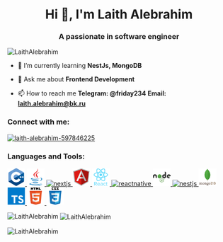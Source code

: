 <h1 align="center">Hi 👋, I'm Laith Alebrahim</h1>
<h3 align="center">A passionate in software engineer</h3>

<p align="left"> <img src="https://komarev.com/ghpvc/?username=LaithAlebrahim&label=Profile%20views&color=0e75b6&style=flat" alt="LaithAlebrahim" /> </p>

- 🌱 I’m currently learning **NestJs, MongoDB**

- 💬 Ask me about **Frontend Development**

- 📫 How to reach me
**Telegram: @friday234**
**Email: laith.alebrahim@bk.ru**



<h3 align="left">Connect with me:</h3>
<p align="left">
<a href="https://www.linkedin.com/in/laith-alebrahim-597846225/" target="blank"><img align="center" src="https://raw.githubusercontent.com/rahuldkjain/github-profile-readme-generator/master/src/images/icons/Social/linked-in-alt.svg" alt="laith-alebrahim-597846225" height="30" width="40" /></a>
</p>

<h3 align="left">Languages and Tools:</h3>
<p align="left">
<a href="https://www.cplusplus.com/" target="_blank" rel="noreferrer"> <img src="https://raw.githubusercontent.com/devicons/devicon/master/icons/cplusplus/cplusplus-original.svg" alt="c++" width="40" height="40"/> </a>
<a href="https://www.java.com" target="_blank" rel="noreferrer"> <img src="https://raw.githubusercontent.com/devicons/devicon/master/icons/java/java-original.svg" alt="java" width="40" height="40"/> </a>
<a href="https://nextjs.org/" target="_blank" rel="noreferrer"> <img src="https://cdn.worldvectorlogo.com/logos/nextjs-2.svg" alt="nextjs" width="40" height="40"/> </a>
  <a href="https://angular.io/" target="_blank" rel="noreferrer"> <img src="https://raw.githubusercontent.com/devicons/devicon/master/icons/angularjs/angularjs-original.svg" alt="angular" width="40" height="40"/> </a>
<a href="https://reactjs.org/" target="_blank" rel="noreferrer"> <img src="https://raw.githubusercontent.com/devicons/devicon/master/icons/react/react-original-wordmark.svg" alt="react" width="40" height="40"/> </a>
<a href="https://reactnative.dev/" target="_blank" rel="noreferrer"> <img src="https://reactnative.dev/img/header_logo.svg" alt="reactnative" width="40" height="40"/> </a>
<a href="https://nodejs.org" target="_blank" rel="noreferrer"> <img src="https://raw.githubusercontent.com/devicons/devicon/master/icons/nodejs/nodejs-original-wordmark.svg" alt="nodejs" width="40" height="40"/> </a>
<a href="https://nestjs.com/" target="_blank" rel="noreferrer"> <img src="https://nestjs.com/img/logo-small.svg" alt="nestjs" width="40" height="40"/> </a>
<a href="https://www.mongodb.com/" target="_blank" rel="noreferrer"> <img src="https://raw.githubusercontent.com/devicons/devicon/master/icons/mongodb/mongodb-original-wordmark.svg" alt="mongodb" width="40" height="40"/> </a>
<a href="https://www.typescriptlang.org/" target="_blank" rel="noreferrer"> <img src="https://raw.githubusercontent.com/devicons/devicon/master/icons/typescript/typescript-original.svg" alt="typescript" width="40" height="40"/> </a>
<a href="https://www.w3.org/html/" target="_blank" rel="noreferrer"> <img src="https://raw.githubusercontent.com/devicons/devicon/master/icons/html5/html5-original-wordmark.svg" alt="html5" width="40" height="40"/> </a>
<a href="https://www.w3schools.com/css/" target="_blank" rel="noreferrer"> <img src="https://raw.githubusercontent.com/devicons/devicon/master/icons/css3/css3-original-wordmark.svg" alt="css3" width="40" height="40"/> </a>
</p>


<p><img align="left" src="https://github-readme-stats.vercel.app/api/top-langs?username=LaithAlebrahim&show_icons=true&locale=en&layout=compact" alt="LaithAlebrahim" /></p>

<p>&nbsp;<img align="center" src="https://github-readme-stats.vercel.app/api?username=LaithAlebrahim&show_icons=true&locale=en" alt="LaithAlebrahim" /></p>

<p><img align="center" src="https://github-readme-streak-stats.herokuapp.com/?user=LaithAlebrahim&" alt="LaithAlebrahim" /></p>
<!---
LaithAlebrahim/LaithAlebrahim is a ✨ special ✨ repository because its `README.md` (this file) appears on your GitHub profile.
You can click the Preview link to take a look at your changes.
--->
